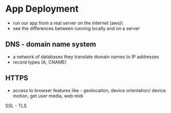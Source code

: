 # App Deployment
- run our app from a real server on the internet (aws)\
- see the differences between running locally and on a server

## DNS - domain name system
- a network of databases they translate domain names to IP addresses
- record types (A, CNAME)

## HTTPS 
- access to browser features like - geolocation, device orientation/ device motion, get user media, web midi 

SSL - TLS